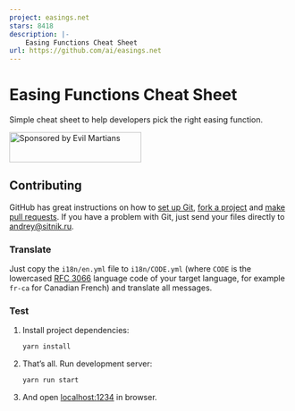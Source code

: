 ```yaml
---
project: easings.net
stars: 8418
description: |-
    Easing Functions Cheat Sheet
url: https://github.com/ai/easings.net
---
```


# Easing Functions Cheat Sheet

Simple cheat sheet to help developers pick the right easing function.

<a href="https://evilmartians.com/?utm_source=easings.net">
<img src="https://evilmartians.com/badges/sponsored-by-evil-martians.svg" alt="Sponsored by Evil Martians" width="236" height="54">
</a>

## Contributing

GitHub has great instructions on how to [set up Git], [fork a project] and
[make pull requests]. If you have a problem with Git, just send your files
directly to <andrey@sitnik.ru>.

[set up Git]:         https://docs.github.com/en/github/getting-started-with-github/set-up-git
[fork a project]:     https://docs.github.com/en/github/getting-started-with-github/fork-a-repo
[make pull requests]: https://docs.github.com/en/github/collaborating-with-issues-and-pull-requests/about-pull-requests

### Translate

Just copy the `i18n/en.yml` file to `i18n/CODE.yml` (where `CODE` is
the lowercased [RFC 3066] language code of your target language,
for example `fr-ca` for Canadian French) and translate all messages.

[RFC 3066]: http://www.i18nguy.com/unicode/language-identifiers.html

### Test

1. Install project dependencies:

     ```sh
    yarn install
     ```

2. That’s all. Run development server:

     ```sh
    yarn run start
     ```

3. And open [localhost:1234](https://localhost:1234) in browser.

